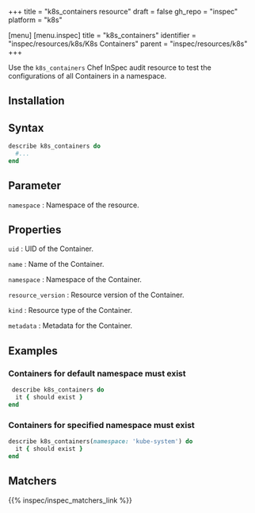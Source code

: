 +++
title = "k8s_containers resource"
draft = false
gh_repo = "inspec"
platform = "k8s"

[menu]
[menu.inspec]
title = "k8s_containers"
identifier = "inspec/resources/k8s/K8s Containers"
parent = "inspec/resources/k8s"
+++

Use the `k8s_containers` Chef InSpec audit resource to test the configurations of all Containers in a namespace.

## Installation

## Syntax

```ruby
describe k8s_containers do
  #...
end
```

## Parameter

`namespace`
: Namespace of the resource.

## Properties

`uid`
: UID of the Container.

`name`
: Name of the Container.

`namespace`
: Namespace of the Container.

`resource_version`
: Resource version of the Container.

`kind`
: Resource type of the Container.

`metadata`
: Metadata for the Container.

## Examples

### Containers for default namespace must exist

```ruby
 describe k8s_containers do
  it { should exist }
end
```

### Containers for specified namespace must exist

```ruby
describe k8s_containers(namespace: 'kube-system') do
  it { should exist }
end
```

## Matchers

{{% inspec/inspec_matchers_link %}}
